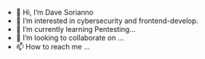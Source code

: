 - 👋 Hi, I’m Dave Sorianno
- 👀 I’m interested in cybersecurity and frontend-develop.
- 🌱 I’m currently learning Pentesting...
- 💞️ I’m looking to collaborate on ...
- 📫 How to reach me ...

<!---
Carnivore24/Carnivore24 is a ✨ special ✨ repository because its `README.md` (this file) appears on your GitHub profile.
You can click the Preview link to take a look at your changes.
--->
